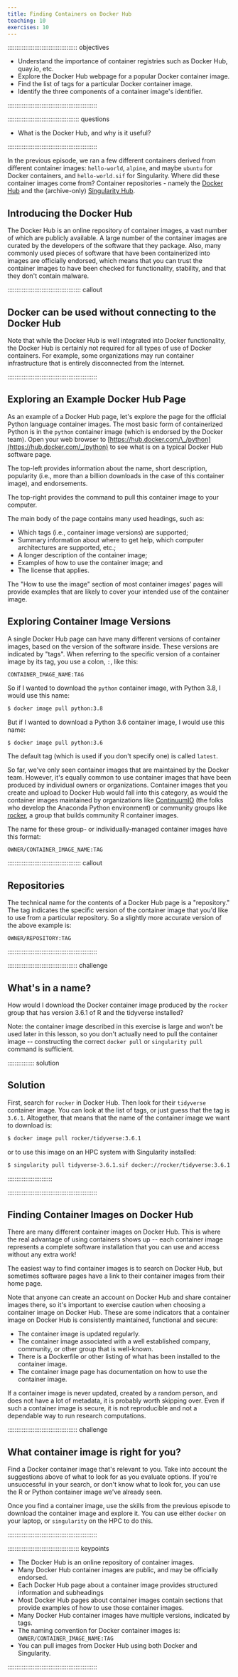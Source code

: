 ```yaml
---
title: Finding Containers on Docker Hub
teaching: 10
exercises: 10
---
```


::::::::::::::::::::::::::::::::::::::: objectives

- Understand the importance of container registries such as Docker Hub, quay.io, etc.
- Explore the Docker Hub webpage for a popular Docker container image.
- Find the list of tags for a particular Docker container image.
- Identify the three components of a container image's identifier.

::::::::::::::::::::::::::::::::::::::::::::::::::

:::::::::::::::::::::::::::::::::::::::: questions

- What is the Docker Hub, and why is it useful?

::::::::::::::::::::::::::::::::::::::::::::::::::

In the previous episode, we ran a few different containers derived from different
container images: `hello-world`, `alpine`,
and maybe `ubuntu` for Docker containers, and `hello-world.sif` for Singularity. 
Where did these container images come from?
Container repositories - namely the [Docker Hub](https://hub.docker.com) and the (archive-only) [Singularity Hub](https://singularityhub.github.io/singularityhub-archive/).

## Introducing the Docker Hub

The Docker Hub is an online repository of container images, a vast number of which are publicly available. A large number of the container images are curated by the developers of the software that they package. Also, many commonly used pieces of software that have been containerized into images are officially endorsed, which means that you can trust the container images to have been checked for functionality, stability, and that they don't contain malware.

:::::::::::::::::::::::::::::::::::::::::  callout

## Docker can be used without connecting to the Docker Hub

Note that while the Docker Hub is well integrated into Docker functionality, the Docker Hub is certainly not required for all types of use of Docker containers. For example, some organizations may run container infrastructure that is entirely disconnected from the Internet.


::::::::::::::::::::::::::::::::::::::::::::::::::

## Exploring an Example Docker Hub Page

As an example of a Docker Hub page, let's explore the page for the official Python language container images. The most basic form of containerized Python is in the `python` container image (which is endorsed by the Docker team). Open your web browser to [https://hub.docker.com/\_/python](https://hub.docker.com/_/python) to see what is on a typical Docker Hub software page.

The top-left provides information about the name, short description, popularity (i.e., more than a billion downloads in the case of this container image), and endorsements.

The top-right provides the command to pull this container image to your computer.

The main body of the page contains many used headings, such as:

- Which tags (i.e., container image versions) are supported;
- Summary information about where to get help, which computer architectures are supported, etc.;
- A longer description of the container image;
- Examples of how to use the container image; and
- The license that applies.

The "How to use the image" section of most container images' pages will provide examples that are likely to cover your intended use of the container image.

## Exploring Container Image Versions

A single Docker Hub page can have many different versions of container images,
based on the version of the software inside.  These
versions are indicated by "tags". When referring to the specific version of a container image
by its tag, you use a colon, `:`, like this:

```
CONTAINER_IMAGE_NAME:TAG
```

So if I wanted to download the `python` container image, with Python 3.8, I would use this name:

```bash
$ docker image pull python:3.8
```

But if I wanted to download a Python 3.6 container image, I would use this name:

```bash
$ docker image pull python:3.6
```

The default tag (which is used if you don't specify one) is called `latest`.

So far, we've only seen container images that are maintained by the Docker team. However,
it's equally common to use container images that have been produced by individual owners
or organizations. Container images that you create and upload to Docker Hub would fall
into this category, as would the container images maintained by organizations like
[ContinuumIO](https://hub.docker.com/u/continuumio) (the folks who develop the Anaconda Python environment) or community
groups like [rocker](https://hub.docker.com/u/rocker), a group that builds community R container images.

The name for these group- or individually-managed container images have this format:

```
OWNER/CONTAINER_IMAGE_NAME:TAG
```

:::::::::::::::::::::::::::::::::::::::::  callout

## Repositories

The technical name for the contents of a Docker Hub page is a "repository."
The tag indicates the specific version of the container image that you'd like
to use from a particular repository. So a slightly more accurate version of
the above example is:

```
OWNER/REPOSITORY:TAG
```

::::::::::::::::::::::::::::::::::::::::::::::::::

:::::::::::::::::::::::::::::::::::::::  challenge

## What's in a name?

How would I download the Docker container image produced by the `rocker` group that
has version 3.6.1 of R and the tidyverse installed?

Note: the container image described in this exercise is large and won't be used
later in this lesson, so you don't actually need to pull the container image --
constructing the correct `docker pull` or `singularity pull` command is sufficient.

:::::::::::::::  solution

## Solution

First, search for `rocker` in Docker Hub. Then look for their `tidyverse` container image.
You can look at the list of tags, or just guess that the tag is `3.6.1`. Altogether,
that means that the name of the container image we want to download is:

```bash
$ docker image pull rocker/tidyverse:3.6.1
```

or to use this image on an HPC system with Singularity installed:

```bash
$ singularity pull tidyverse-3.6.1.sif docker://rocker/tidyverse:3.6.1
```

:::::::::::::::::::::::::

::::::::::::::::::::::::::::::::::::::::::::::::::

## Finding Container Images on Docker Hub

There are many different container images on Docker Hub. This is where the real advantage
of using containers shows up -- each container image represents a complete software
installation that you can use and access without any extra work!

The easiest way to find container images is to search on Docker Hub, but sometimes
software pages have a link to their container images from their home page.

Note that anyone can create an account on Docker Hub and share container images there,
so it's important to exercise caution when choosing a container image on Docker Hub. These
are some indicators that a container image on Docker Hub is consistently maintained,
functional and secure:

- The container image is updated regularly.
- The container image associated with a well established company, community, or other group that is well-known.
- There is a Dockerfile or other listing of what has been installed to the container image.
- The container image page has documentation on how to use the container image.

If a container image is never updated, created by a random person, and does not have a lot
of metadata, it is probably worth skipping over. Even if such a container image is secure, it
is not reproducible and not a dependable way to run research computations.

:::::::::::::::::::::::::::::::::::::::  challenge

## What container image is right for you?

Find a Docker container image that's relevant to you. Take into account the suggestions
above of what to look for as you evaluate options. If you're unsuccessful in your search,
or don't know what to look for, you can use the R or Python container image we've
already seen.

Once you find a container image, use the skills from the previous episode to download
the container image and explore it.
You can use either `docker` on your laptop, or `singularity` on the HPC to do this.


::::::::::::::::::::::::::::::::::::::::::::::::::



<!--  LocalWords:  keypoints links.md endcomment
 -->

:::::::::::::::::::::::::::::::::::::::: keypoints

- The Docker Hub is an online repository of container images.
- Many Docker Hub container images are public, and may be officially endorsed.
- Each Docker Hub page about a container image provides structured information and subheadings
- Most Docker Hub pages about container images contain sections that provide examples of how to use those container images.
- Many Docker Hub container images have multiple versions, indicated by tags.
- The naming convention for Docker container images is: `OWNER/CONTAINER_IMAGE_NAME:TAG`
- You can pull images from Docker Hub using both Docker and Singularity.

::::::::::::::::::::::::::::::::::::::::::::::::::

